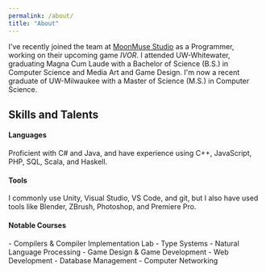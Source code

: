 ```yaml
---
permalink: /about/
title: "About"
---
```


I've recently joined the team at [MoonMuse Studio](https://www.moonmuse-studio.com/) as a Programmer, working on their upcoming game *IVOR*.  I attended UW-Whitewater, graduating Magna Cum Laude with a Bachelor of Science (B.S.) in Computer Science and Media Art and Game Design.  I'm now a recent graduate of UW-Milwaukee with a Master of
Science (M.S.) in Computer Science.  

<h2>Skills and Talents</h2>
<h4>Languages</h4>
Proficient with C# and Java, and have experience using C++, JavaScript, PHP, SQL, Scala, and Haskell.
<h4>Tools</h4>
I commonly use Unity, Visual Studio, VS Code, and git, but I also have used tools like Blender, ZBrush, Photoshop, and Premiere Pro.
<h4>Notable Courses</h4>
- Compilers & Compiler Implementation Lab
- Type Systems
- Natural Language Processing
- Game Design & Game Development
- Web Development
- Database Management
- Computer Networking
